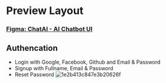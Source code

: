 
# Preview Layout
### <a href="https://www.figma.com/design/5sU9Kluch3umYzWnQNZ6KH/ChatAI--Ai-Chatbot-UI-(Community)?node-id=0-1&p=f&t=PpGilhSGFCJk0zHa-0" target="_blank">Figma: ChatAI - AI Chatbot UI</a>
## Authencation
- Login with Google, Facebook, Github and Email & Password
- Signup with Fullname, Email & Password
- Reset Password
![1e2b413c847e3b20626f](https://github.com/user-attachments/assets/a36ff741-5026-446b-b5e2-9983ad789dbe)

















